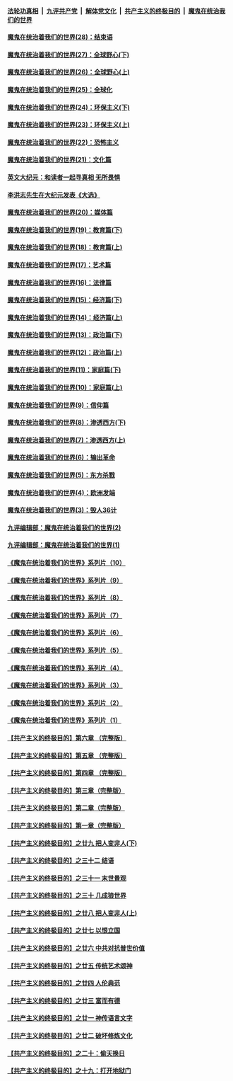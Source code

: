 ####  [法轮功真相](../../../../basic/blob/master/README.md?t=04190502) &nbsp;|&nbsp; [九评共产党](../../../../9ping.md/blob/master/README.md?t=04190502) &nbsp;|&nbsp; [解体党文化](../../../../jtdwh.md/blob/master/README.md?t=04190502)  &nbsp;|&nbsp; [共产主义的终极目的](../../../../gczydzjmd.md/blob/master/README.md?t=04190502) &nbsp;|&nbsp; [魔鬼在统治我们的世界](../../../../mgztzwmdsj.md/blob/master/README.md?t=04190502) 

#### [魔鬼在统治着我们的世界(28)：结束语](../pages/nsc422/n10936246.md?t=04190502) 

#### [魔鬼在统治着我们的世界(27)：全球野心(下)](../pages/nsc422/n10928319.md?t=04190502) 

#### [魔鬼在统治着我们的世界(26)：全球野心(上)](../pages/nsc422/n10900318.md?t=04190502) 

#### [魔鬼在统治着我们的世界(25)：全球化](../pages/nsc422/n10788205.md?t=04190502) 

#### [魔鬼在统治着我们的世界(24)：环保主义(下)](../pages/nsc422/n10695307.md?t=04190502) 

#### [魔鬼在统治着我们的世界(23)：环保主义(上)](../pages/nsc422/n10688613.md?t=04190502) 

#### [魔鬼在统治着我们的世界(22)：恐怖主义](../pages/nsc422/n10614727.md?t=04190502) 

#### [魔鬼在统治着我们的世界(21)：文化篇](../pages/nsc422/n10597706.md?t=04190502) 

#### [英文大纪元：和读者一起寻真相 无所畏惧](../pages/nsc422/n12542027.md?t=04190502) 

#### [李洪志先生在大纪元发表《大选》](../pages/nsc422/n12534746.md?t=04190502) 

#### [魔鬼在统治着我们的世界(20)：媒体篇](../pages/nsc422/n10586579.md?t=04190502) 

#### [魔鬼在统治着我们的世界(19)：教育篇(下)](../pages/nsc422/n10564808.md?t=04190502) 

#### [魔鬼在统治着我们的世界(18)：教育篇(上)](../pages/nsc422/n10526970.md?t=04190502) 

#### [魔鬼在统治着我们的世界(17)：艺术篇](../pages/nsc422/n10499093.md?t=04190502) 

#### [魔鬼在统治着我们的世界(16)：法律篇](../pages/nsc422/n10485969.md?t=04190502) 

#### [魔鬼在统治着我们的世界(15)：经济篇(下)](../pages/nsc422/n10469975.md?t=04190502) 

#### [魔鬼在统治着我们的世界(14)：经济篇(上)](../pages/nsc422/n10457370.md?t=04190502) 

#### [魔鬼在统治着我们的世界(13)：政治篇(下)](../pages/nsc422/n10448270.md?t=04190502) 

#### [魔鬼在统治着我们的世界(12)：政治篇(上)](../pages/nsc422/n10444576.md?t=04190502) 

#### [魔鬼在统治着我们的世界(11)：家庭篇(下)](../pages/nsc422/n10440961.md?t=04190502) 

#### [魔鬼在统治着我们的世界(10)：家庭篇(上)](../pages/nsc422/n10435448.md?t=04190502) 

#### [魔鬼在统治着我们的世界(9)：信仰篇](../pages/nsc422/n10432159.md?t=04190502) 

#### [魔鬼在统治着我们的世界(8)：渗透西方(下)](../pages/nsc422/n10429603.md?t=04190502) 

#### [魔鬼在统治着我们的世界(7)：渗透西方(上)](../pages/nsc422/n10426013.md?t=04190502) 

#### [魔鬼在统治着我们的世界(6)：输出革命](../pages/nsc422/n10421536.md?t=04190502) 

#### [魔鬼在统治着我们的世界(5)：东方杀戮](../pages/nsc422/n10417707.md?t=04190502) 

#### [魔鬼在统治着我们的世界(4)：欧洲发端](../pages/nsc422/n10414890.md?t=04190502) 

#### [魔鬼在统治着我们的世界(3)：毁人36计](../pages/nsc422/n10411583.md?t=04190502) 

#### [九评编辑部：魔鬼在统治着我们的世界(2)](../pages/nsc422/n10410036.md?t=04190502) 

#### [九评编辑部：魔鬼在统治着我们的世界(1)](../pages/nsc422/n10406825.md?t=04190502) 

#### [《魔鬼在统治着我们的世界》系列片（10）](../pages/nsc422/n12292670.md?t=04190502) 

#### [《魔鬼在统治着我们的世界》系列片（9）](../pages/nsc422/n12290859.md?t=04190502) 

#### [《魔鬼在统治着我们的世界》系列片（8）](../pages/nsc422/n12287445.md?t=04190502) 

#### [《魔鬼在统治着我们的世界》系列片（7）](../pages/nsc422/n12283425.md?t=04190502) 

#### [《魔鬼在统治着我们的世界》系列片（6）](../pages/nsc422/n12282314.md?t=04190502) 

#### [《魔鬼在统治着我们的世界》系列片（5）](../pages/nsc422/n12281419.md?t=04190502) 

#### [《魔鬼在统治着我们的世界》系列片（4）](../pages/nsc422/n12274024.md?t=04190502) 

#### [《魔鬼在统治着我们的世界》系列片（3）](../pages/nsc422/n12271322.md?t=04190502) 

#### [《魔鬼在统治着我们的世界》系列片（2）](../pages/nsc422/n12269049.md?t=04190502) 

#### [《魔鬼在统治着我们的世界》系列片（1）](../pages/nsc422/n12267575.md?t=04190502) 

#### [【共产主义的终极目的】第六章 （完整版）](../pages/nsc422/n11428913.md?t=04190502) 

#### [【共产主义的终极目的】第五章 （完整版）](../pages/nsc422/n11428912.md?t=04190502) 

#### [【共产主义的终极目的】第四章 （完整版）](../pages/nsc422/n11428907.md?t=04190502) 

#### [【共产主义的终极目的】第三章（完整版）](../pages/nsc422/n11428848.md?t=04190502) 

#### [【共产主义的终极目的】第二章（完整版）](../pages/nsc422/n11428831.md?t=04190502) 

#### [【共产主义的终极目的】第一章（完整版）](../pages/nsc422/n11417651.md?t=04190502) 

#### [【共产主义的终极目的】之廿九 把人变非人(下)](../pages/nsc422/n11344140.md?t=04190502) 

#### [【共产主义的终极目的】之三十二 结语](../pages/nsc422/n11360535.md?t=04190502) 

#### [【共产主义的终极目的】之三十一 末世景观](../pages/nsc422/n11351129.md?t=04190502) 

#### [【共产主义的终极目的】之三十 几成狼世界](../pages/nsc422/n11348280.md?t=04190502) 

#### [【共产主义的终极目的】之廿八 把人变非人(上)](../pages/nsc422/n11340492.md?t=04190502) 

#### [【共产主义的终极目的】之廿七 以恨立国](../pages/nsc422/n11336944.md?t=04190502) 

#### [【共产主义的终极目的】之廿六 中共对抗普世价值](../pages/nsc422/n11324785.md?t=04190502) 

#### [【共产主义的终极目的】之廿五 传统艺术颂神](../pages/nsc422/n11296396.md?t=04190502) 

#### [【共产主义的终极目的】之廿四 人伦典范](../pages/nsc422/n11296397.md?t=04190502) 

#### [【共产主义的终极目的】之廿三 富而有德](../pages/nsc422/n11283598.md?t=04190502) 

#### [【共产主义的终极目的】之廿一 神传语言文字](../pages/nsc422/n11263265.md?t=04190502) 

#### [【共产主义的终极目的】之廿二 破坏修炼文化](../pages/nsc422/n11245728.md?t=04190502) 

#### [【共产主义的终极目的】之二十：偷天换日](../pages/nsc422/n11238846.md?t=04190502) 

#### [【共产主义的终极目的】之十九：打开地狱门](../pages/nsc422/n11206376.md?t=04190502) 

